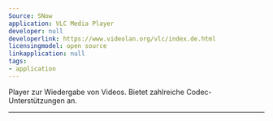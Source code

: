 ```yaml
---
Source: SNow
application: VLC Media Player
developer: null
developerlink: https://www.videolan.org/vlc/index.de.html
licensingmodel: open source
linkapplication: null
tags:
- application
---
```

Player zur Wiedergabe von Videos. Bietet zahlreiche Codec-Unterstützungen an.

---
